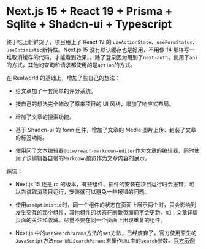 # Next.js 15 + React 19 + Prisma + Sqlite + Shadcn-ui + Typescript

终于吃上新鲜货了，项目用上了 React 19 的 `useActionState`、`useFormStatus`、`useOptimistic`新特性。Next.js 15 没有默认缓存也是好用，不用像 14 那样写一堆取消缓存的代码，才能看到效果。。除了登录因为用到了`next-auth`，使用了`api`的方式，其他的查询和请求都使用的是`action`的方式。

在 Realworld 的基础上，增加了些自己的想法：

- 给文章加了一套简单的评分系统。

- 按自己的想法完全修改了原来项目的 UI 风格，增加了响应式布局。

- 增加了文章的搜索功能。

- 基于 Shadcn-ui 的 form 组件，增加了文章的 Media 图片上传、封装了文章的标签功能。

- 使用问了文本编辑器`@uiw/react-markdown-editor`作为文章的编辑器，同时使用了该编辑器自带的`Markdown`预览作为文章内容的展示。

踩坑：

- Next.js 15 还是 rc 的版本，有些组件、插件的安装在项目运行时会报错，可以尝试取消项目运行，安装就可以避免一些报错的问题。

- 使用`useOptimistic`时，同一个组件的状态在页面上展示两个时，只会影响到发生交互的那个组件，其他组件的状态在刷新页面前不会更新。如：文章详情页面的关注和收藏。尽量不要在同一个页面上出现重复的组件。

- Next.js 中的`useSearchParams`方法的`set`方法，已经废弃了，官方使用原生的`JavaScript`方法`new URLSearchParams`来操作`URL`中的`search`参数。[官方示例](https://nextjs.org/docs/app/api-reference/functions/use-search-params#updating-searchparams)

